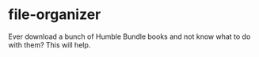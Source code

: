# file-organizer
Ever download a bunch of Humble Bundle books and not know what to do with them? This will help.
